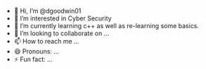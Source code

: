 - 👋 Hi, I’m @dgoodwin01
- 👀 I’m interested in Cyber Security
- 🌱 I’m currently learning c++ as well as re-learning some basics.
- 💞️ I’m looking to collaborate on ...
- 📫 How to reach me ...
- 😄 Pronouns: ...
- ⚡ Fun fact: ...

<!---
dgoodwin01/dgoodwin01 is a ✨ special ✨ repository because its `README.md` (this file) appears on your GitHub profile.
You can click the Preview link to take a look at your changes.
--->
